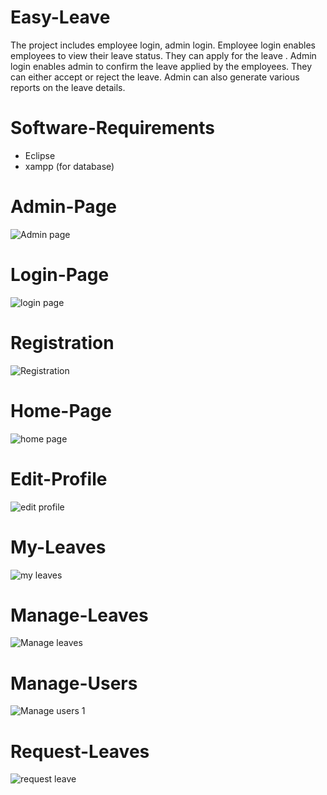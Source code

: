 # Easy-Leave
The project includes employee login, 
admin login. Employee login enables employees to view their leave status. They can 
apply for the leave . Admin login enables admin to confirm the leave applied by the 
employees. They can either accept or reject the leave. Admin can also generate various 
reports on the leave details. 

# Software-Requirements
* Eclipse
* xampp (for database)

# Admin-Page
![Admin page](https://github.com/Harshita1801/Easy-Leave/assets/95306077/83dbd9c4-b149-4330-8bee-4be1ea0caadc)

# Login-Page
![login page](https://github.com/Harshita1801/Easy-Leave/assets/95306077/88fee3f1-d8fa-4bba-8c6b-d406cf1a6c99)

# Registration
![Registration](https://github.com/Harshita1801/Easy-Leave/assets/95306077/8cf4e732-c0a7-41fa-819a-4262399bb3df)

# Home-Page
![home page](https://github.com/Harshita1801/Easy-Leave/assets/95306077/9c265e3c-6bc6-4b8b-bb0b-78bc25189c66)

# Edit-Profile
![edit profile](https://github.com/Harshita1801/Easy-Leave/assets/95306077/23a1ec03-0449-42b3-9d11-1aad4e61fcc5)

# My-Leaves
![my leaves](https://github.com/Harshita1801/Easy-Leave/assets/95306077/39cb59a3-aec2-41eb-928b-a1a136393362)

# Manage-Leaves
![Manage leaves](https://github.com/Harshita1801/Easy-Leave/assets/95306077/16afd2aa-1623-4e76-b8f2-86a155c14137)

# Manage-Users
![Manage users 1](https://github.com/Harshita1801/Easy-Leave/assets/95306077/18550a7c-d948-48b0-9336-ddb108aa9647)

# Request-Leaves
![request leave](https://github.com/Harshita1801/Easy-Leave/assets/95306077/46ea2d84-48ae-4afb-b6b0-d6759e10eeeb)
